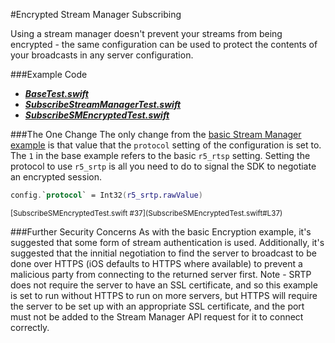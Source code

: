 #Encrypted Stream Manager Subscribing

Using a stream manager doesn't prevent your streams from being encrypted - the same configuration can be used to protect the contents of your broadcasts in any server configuration.

###Example Code
- ***[BaseTest.swift](../BaseTest.swift)***
- ***[SubscribeStreamManagerTest.swift](../SubscribeStreamManager/SubscribeStreamManagerTest.swift)***
- ***[SubscribeSMEncryptedTest.swift](SubscribeSMEncryptedTest.swift)***

###The One Change
The only change from the [basic Stream Manager example](../SubscribeStreamManager/) is that value that the `protocol` setting of the configuration is set to. The `1` in the base example refers to the basic `r5_rtsp` setting. Setting the protocol to use `r5_srtp` is all you need to do to signal the SDK to negotiate an encrypted session.

```Swift
config.`protocol` = Int32(r5_srtp.rawValue)
```
<sup>
[SubscribeSMEncryptedTest.swift #37](SubscribeSMEncryptedTest.swift#L37)
</sup>

###Further Security Concerns
As with the basic Encryption example, it's suggested that some form of stream authentication is used. Additionally, it's suggested that the innitial negotiation to find the server to broadcast to be done over HTTPS (iOS defaults to HTTPS where available) to prevent a malicious party from connecting to the returned server first. Note - SRTP does not require the server to have an SSL certificate, and so this example is set to run without HTTPS to run on more servers, but HTTPS will require the server to be set up with an appropriate SSL certificate, and the port must not be added to the Stream Manager API request for it to connect correctly.
